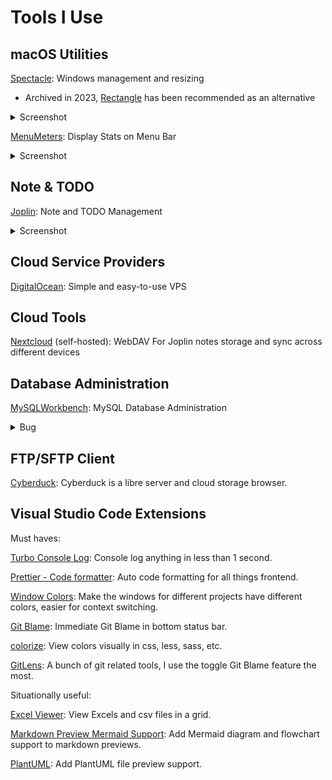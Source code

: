 # Tools I Use

## macOS Utilities

[Spectacle](https://github.com/eczarny/spectacle): Windows management and resizing
- Archived in 2023, [Rectangle](https://github.com/rxhanson/Rectangle) has been recommended as an alternative

<details>
  <summary>Screenshot</summary>
  <img width="500" src="https://github.com/paradite/tools/assets/1209810/6959b877-e566-48e3-ad20-6b6fa6ff232f">
</details>

[MenuMeters](https://github.com/yujitach/MenuMeters): Display Stats on Menu Bar

<details>
  <summary>Screenshot</summary>
  <img width="500" src="https://github.com/paradite/tools/assets/1209810/10d10d20-f1a4-44e2-a8d7-1bf594f023ca">
</details>

## Note & TODO

[Joplin](https://joplinapp.org/): Note and TODO Management

<details>
  <summary>Screenshot</summary>
  <img width="500" src="https://github.com/paradite/tools/assets/1209810/6ee20688-4bee-4005-851c-0d49e868f0e9">
</details>

## Cloud Service Providers

[DigitalOcean](https://m.do.co/c/e2c39afc5bf9): Simple and easy-to-use VPS

## Cloud Tools

[Nextcloud](https://nextcloud.com/) (self-hosted): WebDAV For Joplin notes storage and sync across different devices

## Database Administration

[MySQLWorkbench](https://www.mysql.com/products/workbench/): MySQL Database Administration
<details>
  <summary>Bug</summary>
  Encoding error can be resolved by opening up the app via command line, instead of macOS GUI.
</details>

## FTP/SFTP Client

[Cyberduck](https://cyberduck.io/): Cyberduck is a libre server and cloud storage browser.

## Visual Studio Code Extensions

Must haves:

[Turbo Console Log](https://marketplace.visualstudio.com/items?itemName=ChakrounAnas.turbo-console-log): Console log anything in less than 1 second.

[Prettier - Code formatter](https://marketplace.visualstudio.com/items?itemName=esbenp.prettier-vscode): Auto code formatting for all things frontend.

[Window Colors](https://marketplace.visualstudio.com/items?itemName=stuart.unique-window-colors): Make the windows for different projects have different colors, easier for context switching.

[Git Blame](https://marketplace.visualstudio.com/items?itemName=waderyan.gitblame): Immediate Git Blame in bottom status bar.

[colorize](https://marketplace.visualstudio.com/items?itemName=kamikillerto.vscode-colorize): View colors visually in css, less, sass, etc.

[GitLens](https://marketplace.visualstudio.com/items?itemName=eamodio.gitlens): A bunch of git related tools, I use the toggle Git Blame feature the most.

Situationally useful:

[Excel Viewer](https://marketplace.visualstudio.com/items?itemName=GrapeCity.gc-excelviewer): View Excels and csv files in a grid.

[Markdown Preview Mermaid Support](https://marketplace.visualstudio.com/items?itemName=bierner.markdown-mermaid): Add Mermaid diagram and flowchart support to markdown previews.

[PlantUML](https://marketplace.visualstudio.com/items?itemName=jebbs.plantuml): Add PlantUML file preview support.
